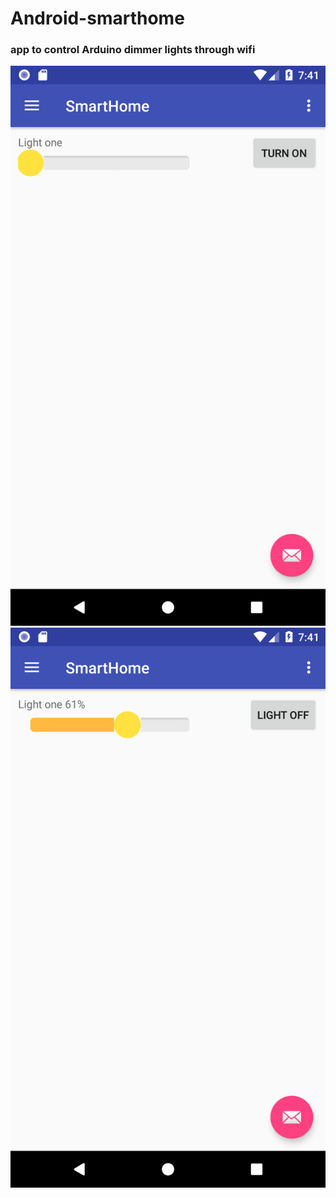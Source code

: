 # Android-smarthome

### app to control Arduino dimmer lights through wifi

![Screenshot 1](https://github.com/HlynurThor/Android-smarthome/blob/master/img/Screenshot_1.png)
![Screenshot 2](https://github.com/HlynurThor/Android-smarthome/blob/master/img/screenshot_2.png)
